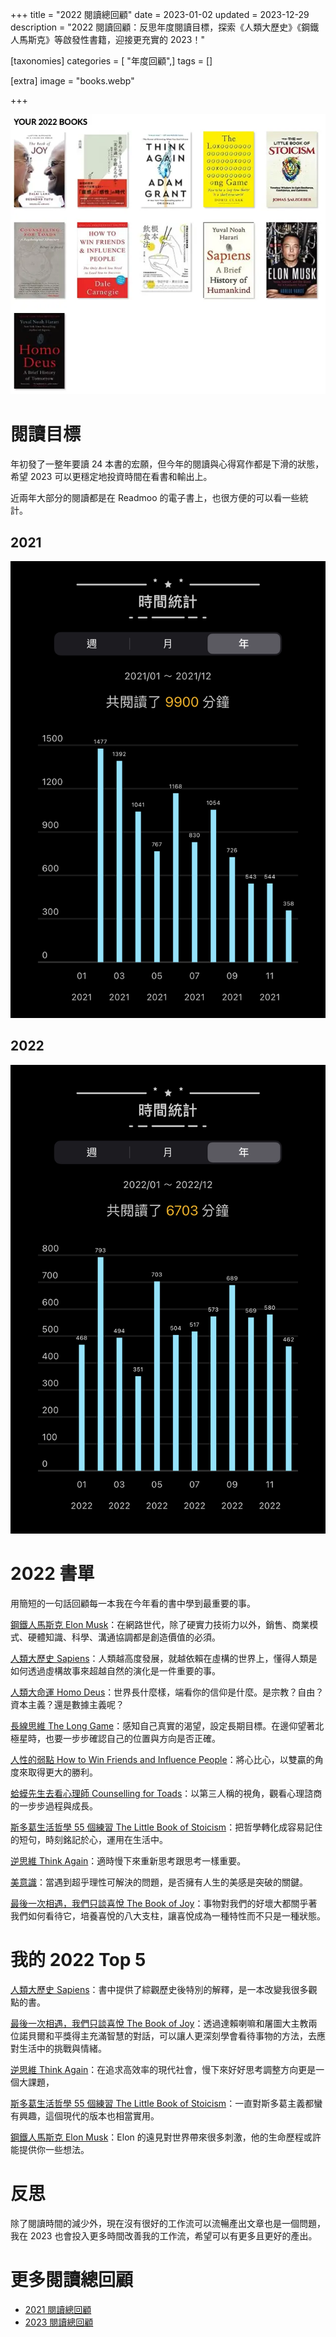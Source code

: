 +++
title = "2022 閱讀總回顧"
date = 2023-01-02
updated = 2023-12-29
description = "2022 閱讀回顧：反思年度閱讀目標，探索《人類大歷史》《鋼鐵人馬斯克》等啟發性書籍，迎接更充實的 2023！"

[taxonomies]
categories = [ "年度回顧",]
tags = []

[extra]
image = "books.webp"

+++

![](books.webp)

# 閱讀目標

年初發了一整年要讀 24 本書的宏願，但今年的閱讀與心得寫作都是下滑的狀態，希望 2023 可以更穩定地投資時間在看書和輸出上。

近兩年大部分的閱讀都是在 Readmoo 的電子書上，也很方便的可以看一些統計。

<!-- more -->

## 2021

![](2021-reading-time.webp)

## 2022

![](2022-reading-time.webp)

# 2022 書單

用簡短的一句話回顧每一本我在今年看的書中學到最重要的事。

[鋼鐵人馬斯克 Elon Musk](@/reading-notes/elon-musk/index.md)：在網路世代，除了硬實力技術力以外，銷售、商業模式、硬體知識、科學、溝通協調都是創造價值的必須。

[人類大歷史 Sapiens](@/reading-notes/sapiens/index.md)：人類越高度發展，就越依賴在虛構的世界上，懂得人類是如何透過虛構故事來超越自然的演化是一件重要的事。

[人類大命運 Homo Deus](@/reading-notes/homo-deus/index.md)：世界長什麼樣，端看你的信仰是什麼。是宗教？自由？資本主義？還是數據主義呢？

[長線思維 The Long Game](@/reading-notes/the-long-game/index.md)：感知自己真實的渴望，設定長期目標。在邊仰望著北極星時，也要一步步確認自己的位置與方向是否正確。

[人性的弱點 How to Win Friends and Influence People](@/reading-notes/how-to-win-friends-and-influence-people/index.md)：將心比心，以雙贏的角度來取得更大的勝利。

[蛤蟆先生去看心理師 Counselling for Toads](@/reading-notes/counselling-for-toads/index.md)：以第三人稱的視角，觀看心理諮商的一步步過程與成長。

[斯多葛生活哲學 55 個練習 The Little Book of Stoicism](@/reading-notes/the-little-book-of-stoicism/index.md)：把哲學轉化成容易記住的短句，時刻銘記於心，運用在生活中。

[逆思維 Think Again](@/reading-notes/think-again/index.md)：適時慢下來重新思考跟思考一樣重要。

[美意識](@/reading-notes/aesthetic-consciousness/index.md)：當遇到超乎理性可解決的問題，是否擁有人生的美感是突破的關鍵。

[最後一次相遇，我們只談喜悅 The Book of Joy](@/reading-notes/the-book-of-joy/index.md)：事物對我們的好壞大都關乎著我們如何看待它，培養喜悅的八大支柱，讓喜悅成為一種特性而不只是一種狀態。

# 我的 2022 Top 5

[人類大歷史 Sapiens](@/reading-notes/sapiens/index.md)：書中提供了綜觀歷史後特別的解釋，是一本改變我很多觀點的書。

[最後一次相遇，我們只談喜悅 The Book of Joy](@/reading-notes/the-book-of-joy/index.md)：透過達賴喇嘛和屠圖大主教兩位諾貝爾和平獎得主充滿智慧的對話，可以讓人更深刻學會看待事物的方法，去應對生活中的挑戰與情緒。

[逆思維 Think Again](@/reading-notes/think-again/index.md)：在追求高效率的現代社會，慢下來好好思考調整方向更是一個大課題，

[斯多葛生活哲學 55 個練習 The Little Book of Stoicism](@/reading-notes/the-little-book-of-stoicism/index.md)：一直對斯多葛主義都蠻有興趣，這個現代的版本也相當實用。

[鋼鐵人馬斯克 Elon Musk](@/reading-notes/elon-musk/index.md)：Elon 的遠見對世界帶來很多刺激，他的生命歷程或許能提供你一些想法。

# 反思

除了閱讀時間的減少外，現在沒有很好的工作流可以流暢產出文章也是一個問題，我在 2023 也會投入更多時間改善我的工作流，希望可以有更多且更好的產出。

# 更多閱讀總回顧
* [2021 閱讀總回顧](@/blog/2021-reading-summary/index.md)
* [2023 閱讀總回顧](@/blog/2023-reading-summary/index.md)
